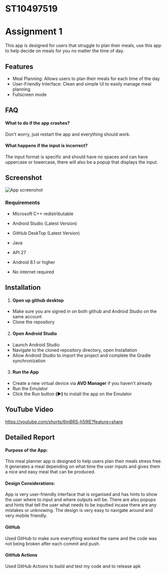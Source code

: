 # ST10497519
# Assignment 1

This app is designed for users that struggle to plan their meals, use this app to help decide on meals for you no matter the time of day.


## Features

- Meal Planning: Allows users to plan their meals for each time of the day
- User-Friendly Interface: Clean and simple UI to easily manage meal planning
- Fullscreen mode 


## FAQ

#### What to do if the app crashes?

Don't worry, just restart the app and everything should work.

#### What happens if the input is incorrect?

The input format is specific and should have no spaces and can have uppercase or lowercase, there will also be a popup that displays the input.


## Screenshot

![App screenshot](https://github.com/user-attachments/assets/e11b189c-a13f-4140-9468-8fdbbad73dbc)


### Requirements

- Microsoft C++ redistributable

- Android Studio (Latest Version)

- GitHub DeskTop (Latest Version)

- Java

- API 27

- Android 8.1 or higher

- No internet required
## Installation

 1. #### Open up github desktop

 - Make sure you are signed in on both github and Android Studio on the same account
 - Clone the repository

2. #### Open Android Studio 

- Launch Android Studio
- Navigate to the cloned repository directory, open Installation
- Allow Android Studio to import the project and complete the Gradle synchronization

3. #### Run the App

- Create a new virtual device via **AVD Manager** if you haven't already
- Run the Emulator
- Click the Run button **(▶️)** to install the app on the Emulator

## YouTube Video
https://youtube.com/shorts/6mBRS-h59lE?feature=share

## Detailed Report

#### Purpose of the App: 
This meal planner app is designed to help users plan their meals stress free. It generates a meal depending on what time the user inputs and gives them a nice and easy meal that can be produced.
#### Design Considerations:
App is very user-friendly interface that is organised and has hints to show the user where to input and where outputs will be. There are also popups and hints that tell the user what needs to be inputted incase there are any mistakes or unknowing. The design is very easy to navigate around and very mobile friendly.
#### GitHub
Used GitHub to make sure everything worked the same and the code was not being broken after each commit and push.
#### GitHub Actions
Used GitHub Actions to build and test my code and to release apk
